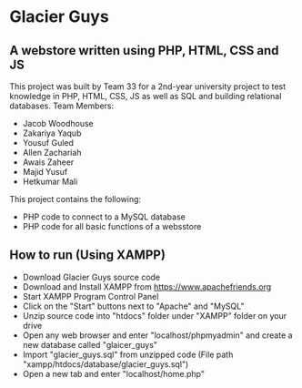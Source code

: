 # Glacier Guys #

## A webstore written using PHP, HTML, CSS and JS ##

This project was built by Team 33 for a 2nd-year university project to test knowledge in PHP, HTML, CSS, JS as well as SQL and building relational databases.
Team Members: 
* Jacob Woodhouse
* Zakariya Yaqub
* Yousuf Guled
* Allen Zachariah
* Awais Zaheer
* Majid Yusuf
* Hetkumar Mali

This project contains the following:

* PHP code to connect to a MySQL database
* PHP code for all basic functions of a websstore


## How to run (Using XAMPP) ##

* Download Glacier Guys source code
* Download and Install XAMPP from https://www.apachefriends.org
* Start XAMPP Program Control Panel
* Click on the "Start" buttons next to "Apache" and "MySQL"
* Unzip source code into "htdocs" folder under "XAMPP" folder on your drive
* Open any web browser and enter "localhost/phpmyadmin" and create a new database called "glaicer_guys"
* Import "glacier_guys.sql" from unzipped code (File path "xampp/htdocs/database/glacier_guys.sql")
* Open a new tab and enter "localhost/home.php"
